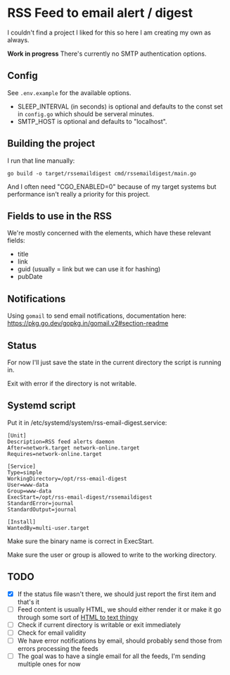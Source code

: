 # RSS Feed to email alert / digest
I couldn't find a project I liked for this so here I am creating my own as always.

**Work in progress** There's currently no SMTP authentication options.

## Config
See `.env.example` for the available options.

- SLEEP_INTERVAL (in seconds) is optional and defaults to the const set in `config.go` which should be serveral minutes.
- SMTP_HOST is optional and defaults to "localhost".

## Building the project
I run that line manually:
```
go build -o target/rssemaildigest cmd/rssemaildigest/main.go
```
And I often need "CGO_ENABLED=0" because of my target systems but performance isn't really a priority for this project.

## Fields to use in the RSS
We're mostly concerned with the <item> elements, which have these relevant fields:
* title
* link
* guid (usually = link but we can use it for hashing)
* pubDate

## Notifications
Using `gomail` to send email notifications, documentation here: https://pkg.go.dev/gopkg.in/gomail.v2#section-readme

## Status
For now I'll just save the state in the current directory the script is running in.

Exit with error if the directory is not writable.

## Systemd script

Put it in /etc/systemd/system/rss-email-digest.service:
```
[Unit]
Description=RSS feed alerts daemon
After=network.target network-online.target
Requires=network-online.target

[Service]
Type=simple
WorkingDirectory=/opt/rss-email-digest
User=www-data
Group=www-data
ExecStart=/opt/rss-email-digest/rssemaildigest
StandardError=journal
StandardOutput=journal

[Install]
WantedBy=multi-user.target
```
Make sure the binary name is correct in ExecStart.

Make sure the user or group is allowed to write to the working directory.

## TODO
- [x] If the status file wasn't there, we should just report the first item and that's it
- [ ] Feed content is usually HTML, we should either render it or make it go through some sort of [HTML to text thingy](https://github.com/jaytaylor/html2text)
- [ ] Check if current directory is writable or exit immediately
- [ ] Check for email validity
- [ ] We have error notifications by email, should probably send those from errors processing the feeds
- [ ] The goal was to have a single email for all the feeds, I'm sending multiple ones for now
